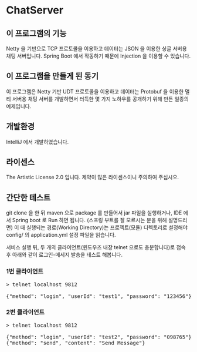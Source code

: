 # ChatServer

## 이 프로그램의 기능
Netty 을 기반으로 TCP 프로토콜을 이용하고 데이터는 JSON 을 이용한 싱글 서버용 채팅 서버입니다.
Spring Boot 에서 작동하기 때문에 Injection 을 이용할 수 있습니다.

## 이 프로그램을 만들게 된 동기
이 프로그램은 Netty 기반 UDT 프로토콜을 이용하고 데이터는 Protobuf 을 이용한 멀티 서버용 채팅 서버를 개발하면서 터득한 몇 가지 노하우를 공개하기 위해 만든 일종의 예제입니다.

## 개발환경
IntelliJ 에서 개발하였습니다.

## 라이센스

The Artistic License 2.0 입니다. 제약이 많은 라이센스이니 주의하여 주십시오.

## 간단한 테스트

git clone 을 한 뒤 maven 으로 package 를 만들어서 jar 파일을 실행하거나, IDE 에서 Spring boot 로 Run 하면 됩니다.
(스프링 부트를 잘 모르시는 분을 위해 설명드리면) 이 때 실행되는 경로(Working Directory)는 프로젝트(모듈) 디렉토리로 설정해야 config/ 의 application.yml 설정 파일을 읽습니다.

서비스 실행 뒤, 두 개의 클라이언트(윈도우즈 내장 telnet 으로도 충분합니다)로 접속 후 아래와 같이 로그인-메세지 발송을 테스트 해봅니다.

### 1번 클라이언트
<pre>
> telnet localhost 9812

{"method": "login", "userId": "test1", "password": "123456"}
</pre>

### 2번 클라이언트
<pre>
> telnet localhost 9812

{"method": "login", "userId": "test2", "password": "098765"}
{"method": "send", "content": "Send Message"}
</pre>

